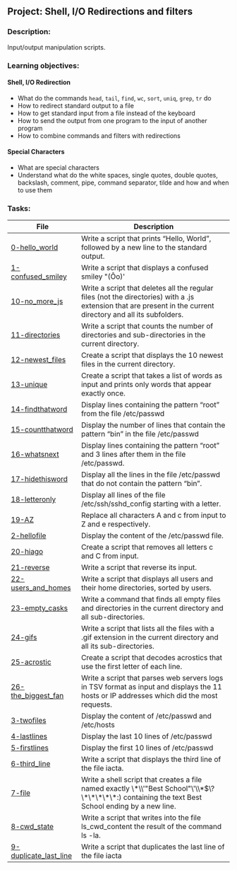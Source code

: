 ## Project: Shell, I/O Redirections and filters
### Description:
Input/output manipulation scripts.
### Learning objectives:

#### Shell, I/O Redirection

-   What do the commands `head`, `tail`, `find`, `wc`, `sort`, `uniq`, `grep`, `tr` do
-   How to redirect standard output to a file
-   How to get standard input from a file instead of the keyboard
-   How to send the output from one program to the input of another program
-   How to combine commands and filters with redirections

#### Special Characters

-   What are special characters
-   Understand what do the white spaces, single quotes, double quotes, backslash, comment, pipe, command separator, tilde and how and when to use them

### Tasks:
| File                                                                                                                         | Description                                                                                                                                                            |
| ---------------------------------------------------------------------------------------------------------------------------- | ---------------------------------------------------------------------------------------------------------------------------------------------------------------------- |
| [0-hello\_world](https://github.com/IHansen225/shell/blob/master/io_redirections_and_filters/0-hello_world)                  | Write a script that prints “Hello, World”, followed by a new line to the standard output.                                                                              |
| [1-confused\_smiley](https://github.com/IHansen225/shell/blob/master/io_redirections_and_filters/1-confused_smiley)          | Write a script that displays a confused smiley "(Ôo)'                                                                                                                  |
| [10-no\_more\_js](https://github.com/IHansen225/shell/blob/master/io_redirections_and_filters/10-no_more_js)                 | Write a script that deletes all the regular files (not the directories) with a .js extension that are present in the current directory and all its subfolders.         |
| [11-directories](https://github.com/IHansen225/shell/blob/master/io_redirections_and_filters/11-directories)                 | Write a script that counts the number of directories and sub-directories in the current directory.                                                                     |
| [12-newest\_files](https://github.com/IHansen225/shell/blob/master/io_redirections_and_filters/12-newest_files)              | Create a script that displays the 10 newest files in the current directory.                                                                                            |
| [13-unique](https://github.com/IHansen225/shell/blob/master/io_redirections_and_filters/13-unique)                           | Create a script that takes a list of words as input and prints only words that appear exactly once.                                                                    |
| [14-findthatword](https://github.com/IHansen225/shell/blob/master/io_redirections_and_filters/14-findthatword)               | Display lines containing the pattern “root” from the file /etc/passwd                                                                                                  |
| [15-countthatword](https://github.com/IHansen225/shell/blob/master/io_redirections_and_filters/15-countthatword)             | Display the number of lines that contain the pattern “bin” in the file /etc/passwd                                                                                     |
| [16-whatsnext](https://github.com/IHansen225/shell/blob/master/io_redirections_and_filters/16-whatsnext)                     | Display lines containing the pattern “root” and 3 lines after them in the file /etc/passwd.                                                                            |
| [17-hidethisword](https://github.com/IHansen225/shell/blob/master/io_redirections_and_filters/17-hidethisword)               | Display all the lines in the file /etc/passwd that do not contain the pattern “bin”.                                                                                   |
| [18-letteronly](https://github.com/IHansen225/shell/blob/master/io_redirections_and_filters/18-letteronly)                   | Display all lines of the file /etc/ssh/sshd\_config starting with a letter.                                                                                            |
| [19-AZ](https://github.com/IHansen225/shell/blob/master/io_redirections_and_filters/19-AZ)                                   | Replace all characters A and c from input to Z and e respectively.                                                                                                     |
| [2-hellofile](https://github.com/IHansen225/shell/blob/master/io_redirections_and_filters/2-hellofile)                       | Display the content of the /etc/passwd file.                                                                                                                           |
| [20-hiago](https://github.com/IHansen225/shell/blob/master/io_redirections_and_filters/20-hiago)                             | Create a script that removes all letters c and C from input.                                                                                                           |
| [21-reverse](https://github.com/IHansen225/shell/blob/master/io_redirections_and_filters/21-reverse)                         | Write a script that reverse its input.                                                                                                                                 |
| [22-users\_and\_homes](https://github.com/IHansen225/shell/blob/master/io_redirections_and_filters/22-users_and_homes)       | Write a script that displays all users and their home directories, sorted by users.                                                                                    |
| [23-empty\_casks](https://github.com/IHansen225/shell/blob/master/io_redirections_and_filters/23-empty_casks)                | Write a command that finds all empty files and directories in the current directory and all sub-directories.                                                           |
| [24-gifs](https://github.com/IHansen225/shell/blob/master/io_redirections_and_filters/24-gifs)                               | Write a script that lists all the files with a .gif extension in the current directory and all its sub-directories.                                                    |
| [25-acrostic](https://github.com/IHansen225/shell/blob/master/io_redirections_and_filters/25-acrostic)                       | Create a script that decodes acrostics that use the first letter of each line.                                                                                         |
| [26-the\_biggest\_fan](https://github.com/IHansen225/shell/blob/master/io_redirections_and_filters/26-the_biggest_fan)       | Write a script that parses web servers logs in TSV format as input and displays the 11 hosts or IP addresses which did the most requests.                              |
| [3-twofiles](https://github.com/IHansen225/shell/blob/master/io_redirections_and_filters/3-twofiles)                         | Display the content of /etc/passwd and /etc/hosts                                                                                                                      |
| [4-lastlines](https://github.com/IHansen225/shell/blob/master/io_redirections_and_filters/4-lastlines)                       | Display the last 10 lines of /etc/passwd                                                                                                                               |
| [5-firstlines](https://github.com/IHansen225/shell/blob/master/io_redirections_and_filters/5-firstlines)                     | Display the first 10 lines of /etc/passwd                                                                                                                              |
| [6-third\_line](https://github.com/IHansen225/shell/blob/master/io_redirections_and_filters/6-third_line)                    | Write a script that displays the third line of the file iacta.                                                                                                         |
| [7-file](https://github.com/IHansen225/shell/blob/master/io_redirections_and_filters/7-file)                                 | Write a shell script that creates a file named exactly \\\*\\\\'"Best School"\\'\\\\\*$\\?\\\*\\\*\\\*\\\*\\\*:) containing the text Best School ending by a new line. |
| [8-cwd\_state](https://github.com/IHansen225/shell/blob/master/io_redirections_and_filters/8-cwd_state)                      | Write a script that writes into the file ls\_cwd\_content the result of the command ls -la.                                                                            |
| [9-duplicate\_last\_line](https://github.com/IHansen225/shell/blob/master/io_redirections_and_filters/9-duplicate_last_line) | Write a script that duplicates the last line of the file iacta                                                                                                         |
